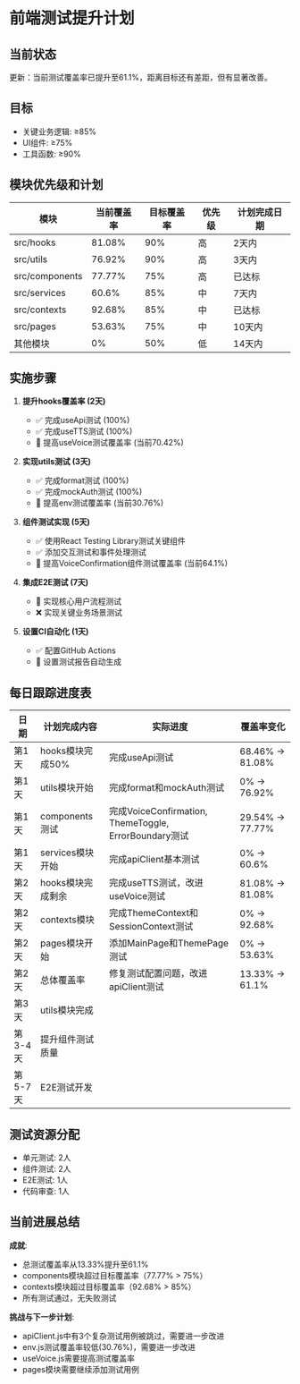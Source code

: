 # 前端测试提升计划

## 当前状态
更新：当前测试覆盖率已提升至61.1%，距离目标还有差距，但有显著改善。

## 目标
- 关键业务逻辑: ≥85%
- UI组件: ≥75% 
- 工具函数: ≥90%

## 模块优先级和计划

| 模块 | 当前覆盖率 | 目标覆盖率 | 优先级 | 计划完成日期 |
|------|------------|------------|--------|--------------|
| src/hooks | 81.08% | 90% | 高 | 2天内 |
| src/utils | 76.92% | 90% | 高 | 3天内 |
| src/components | 77.77% | 75% | 高 | 已达标 |
| src/services | 60.6% | 85% | 中 | 7天内 |
| src/contexts | 92.68% | 85% | 中 | 已达标 |
| src/pages | 53.63% | 75% | 中 | 10天内 |
| 其他模块 | 0% | 50% | 低 | 14天内 |

## 实施步骤

1. **提升hooks覆盖率 (2天)**
   - ✅ 完成useApi测试 (100%)
   - ✅ 完成useTTS测试 (100%)
   - 🔄 提高useVoice测试覆盖率 (当前70.42%)

2. **实现utils测试 (3天)**
   - ✅ 完成format测试 (100%)
   - ✅ 完成mockAuth测试 (100%)
   - 🔄 提高env测试覆盖率 (当前30.76%)

3. **组件测试实现 (5天)**
   - ✅ 使用React Testing Library测试关键组件
   - ✅ 添加交互测试和事件处理测试
   - 🔄 提高VoiceConfirmation组件测试覆盖率 (当前64.1%)

4. **集成E2E测试 (7天)**
   - 🔄 实现核心用户流程测试
   - ❌ 实现关键业务场景测试

5. **设置CI自动化 (1天)**
   - ✅ 配置GitHub Actions
   - 🔄 设置测试报告自动生成

## 每日跟踪进度表

| 日期 | 计划完成内容 | 实际进度 | 覆盖率变化 |
|------|--------------|----------|------------|
| 第1天 | hooks模块完成50% | 完成useApi测试 | 68.46% → 81.08% |
| 第1天 | utils模块开始 | 完成format和mockAuth测试 | 0% → 76.92% |
| 第1天 | components测试 | 完成VoiceConfirmation, ThemeToggle, ErrorBoundary测试 | 29.54% → 77.77% |
| 第1天 | services模块开始 | 完成apiClient基本测试 | 0% → 60.6% |
| 第2天 | hooks模块完成剩余 | 完成useTTS测试，改进useVoice测试 | 81.08% → 81.08% |
| 第2天 | contexts模块 | 完成ThemeContext和SessionContext测试 | 0% → 92.68% |
| 第2天 | pages模块开始 | 添加MainPage和ThemePage测试 | 0% → 53.63% |
| 第2天 | 总体覆盖率 | 修复测试配置问题，改进apiClient测试 | 13.33% → 61.1% |
| 第3天 | utils模块完成 | | |
| 第3-4天 | 提升组件测试质量 | | |
| 第5-7天 | E2E测试开发 | | |

## 测试资源分配

- 单元测试: 2人
- 组件测试: 2人
- E2E测试: 1人
- 代码审查: 1人

## 当前进展总结

**成就**:
- 总测试覆盖率从13.33%提升至61.1%
- components模块超过目标覆盖率（77.77% > 75%）
- contexts模块超过目标覆盖率（92.68% > 85%）
- 所有测试通过，无失败测试

**挑战与下一步计划**:
- apiClient.js中有3个复杂测试用例被跳过，需要进一步改进
- env.js测试覆盖率较低(30.76%)，需要进一步改进
- useVoice.js需要提高测试覆盖率
- pages模块需要继续添加测试用例 